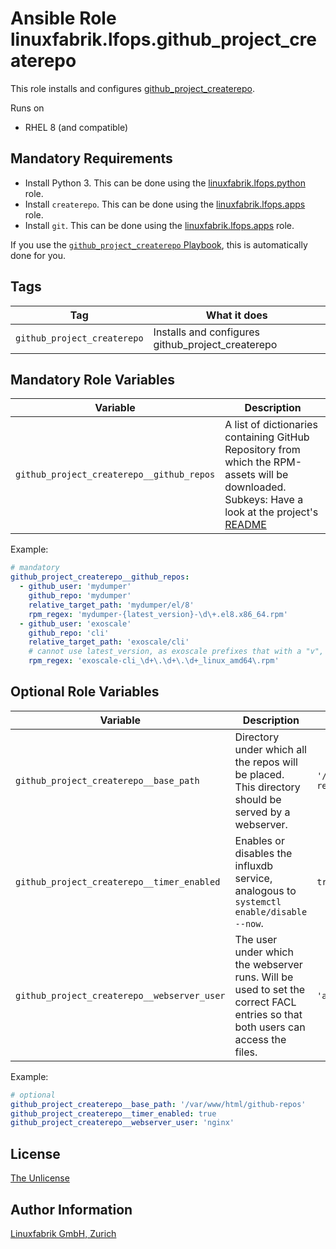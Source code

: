 # Ansible Role linuxfabrik.lfops.github_project_createrepo

This role installs and configures [github_project_createrepo](https://github.com/Linuxfabrik/github-project-createrepo).

Runs on

* RHEL 8 (and compatible)


## Mandatory Requirements

* Install Python 3. This can be done using the [linuxfabrik.lfops.python](https://github.com/Linuxfabrik/lfops/tree/main/roles/python) role.
* Install `createrepo`. This can be done using the [linuxfabrik.lfops.apps](https://github.com/Linuxfabrik/lfops/tree/main/roles/apps) role.
* Install `git`. This can be done using the [linuxfabrik.lfops.apps](https://github.com/Linuxfabrik/lfops/tree/main/roles/apps) role.

If you use the [`github_project_createrepo` Playbook](https://github.com/Linuxfabrik/lfops/blob/main/playbooks/github_project_createrepo.yml), this is automatically done for you.


## Tags

| Tag           | What it does                                 |
| ---           | ------------                                 |
| `github_project_createrepo` | Installs and configures github_project_createrepo |


## Mandatory Role Variables

| Variable | Description |
| -------- | ----------- |
| `github_project_createrepo__github_repos` | A list of dictionaries containing GitHub Repository from which the RPM-assets will be downloaded. Subkeys: Have a look at the project's [README](https://github.com/Linuxfabrik/github-project-createrepo/blob/main/README.md#configuration) |

Example:
```yaml
# mandatory
github_project_createrepo__github_repos:
  - github_user: 'mydumper'
    github_repo: 'mydumper'
    relative_target_path: 'mydumper/el/8'
    rpm_regex: 'mydumper-{latest_version}-\d\+.el8.x86_64.rpm'
  - github_user: 'exoscale'
    github_repo: 'cli'
    relative_target_path: 'exoscale/cli'
    # cannot use latest_version, as exoscale prefixes that with a "v", but there is no "v" in the rpm filename
    rpm_regex: 'exoscale-cli_\d+\.\d+\.\d+_linux_amd64\.rpm'
```


## Optional Role Variables

| Variable | Description | Default Value |
| -------- | ----------- | ------------- |
| `github_project_createrepo__base_path` | Directory under which all the repos will be placed. This directory should be served by a webserver. | `'/var/www/html/github-repos'` |
| `github_project_createrepo__timer_enabled` | Enables or disables the influxdb service, analogous to `systemctl enable/disable --now`. | `true` |
| `github_project_createrepo__webserver_user` | The user under which the webserver runs. Will be used to set the correct FACL entries so that both users can access the files. | `'apache'` |

Example:
```yaml
# optional
github_project_createrepo__base_path: '/var/www/html/github-repos'
github_project_createrepo__timer_enabled: true
github_project_createrepo__webserver_user: 'nginx'
```


## License

[The Unlicense](https://unlicense.org/)


## Author Information

[Linuxfabrik GmbH, Zurich](https://www.linuxfabrik.ch)
